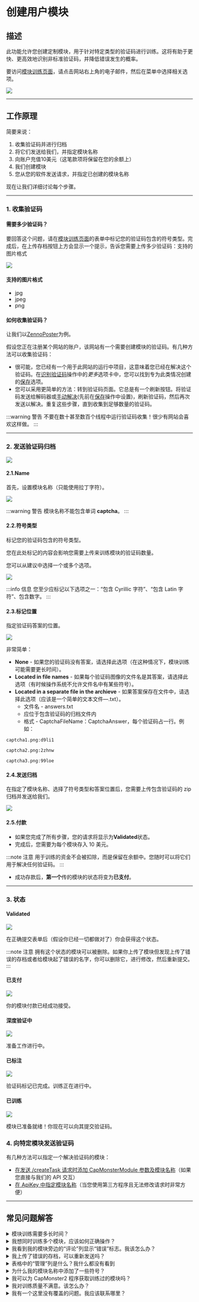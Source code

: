 ﻿# 创建用户模块
## **描述**
此功能允许您创建定制模块，用于针对特定类型的验证码进行训练。这将有助于更快、更高效地识别非标准验证码，并降低错误发生的概率。

要访问[模块训练页面](https://capmonster.cloud/UserModules)，请点击网站右上角的电子邮件，然后在菜单中选择相关选项。

![](834ccbf9-f439-4b1b-8cab-42ed3dbc055c.png)

-----
## **工作原理**
简要来说：

1. 收集验证码并进行归档
1. 将它们发送给我们，并指定模块名称
1. 向账户充值10美元（这笔款项将保留在您的余额上）
1. 我们创建模块
1. 您从您的软件发送请求，并指定已创建的模块名称

现在让我们详细讨论每个步骤。

-----
### **1. 收集验证码**
#### **需要多少验证码？**
要回答这个问题，请在[模块训练页面](https://capmonster.cloud/UserModules)的表单中标记您的验证码包含的符号类型。完成后，在上传存档按钮上方会显示一个提示，告诉您需要上传多少验证码：支持的图片格式

![](module-name.png)
#### **支持的图片格式**
- jpg
- jpeg
- png
#### **如何收集验证码？**
让我们以[ZennoPoster](https://zennolab.atlassian.net/wiki/spaces/EN/pages/924581921/ZennoPoster)为例。

假设您正在注册某个网站的账户，该网站有一个需要创建模块的验证码。有几种方法可以收集验证码：

- 很可能，您已经有一个用于此网站的运行中项目，这意味着您已经在解决这个验证码。在[识别验证码](https://zennolab.atlassian.net/wiki/spaces/EN/pages/924582077/Recognize+captcha)操作中的*更多*选项卡中，您可以找到专为此类情况创建的[保存](https://zennolab.atlassian.net/wiki/spaces/EN/pages/924582077/Recognize+captcha#Saving)选项。
- 您可以采用更简单的方法：转到验证码页面。它总是有一个刷新按钮。将验证码发送给解码器或[手动解决](https://zennolab.atlassian.net/wiki/spaces/EN/pages/924484621/Entering+captchas+manually)(先前在[保存](https://zennolab.atlassian.net/wiki/spaces/EN/pages/924582077/Recognize+captcha#Saving)操作中设置)，刷新验证码，然后再次发送以解决。重复这些步骤，直到收集到足够数量的验证码。

:::warning 警告
不要在数十甚至数百个线程中运行验证码收集！很少有网站会喜欢这样做。
:::

-----
### **2. 发送验证码归档**
![](a2ba29bd-c910-44cf-9979-ceb143633efd.png)
#### **2.1.Name**
首先，设置模块名称（只能使用拉丁字符）。

![](fed2d879-b494-4b60-a13a-036c693d0951.png)

:::warning 警告
模块名称不能包含单词 **captcha**。
:::
#### **2.2.符号类型**
标记您的验证码包含的符号类型。

您在此处标记的内容会影响您需要上传来训练模块的验证码数量。

您可以从建议中选择一个或多个选项。

![](3b39f9e1-d981-41af-842a-a51f4a51a4e0.png)

:::info 信息
您至少应标记以下选项之一：“包含 Cyrillic 字符”、“包含 Latin 字符”、包含数字。
:::
#### **2.3.标记位置**
指定验证码答案的位置。

![](markup-location.png)

非常简单：

- **None** - 如果您的验证码没有答案，请选择此选项（在这种情况下，模块训练可能需要更长时间）。
- **Located in file names** - 如果每个验证码图像的文件名是其答案，请选择此选项（有时候操作系统不允许文件名中有某些符号）。
- **Located in a separate file in the archieve** - 如果答案保存在文件中，请选择此选项（应该是一个简单的文本文件—.txt）。
  - 文件名 - answers.txt
  - 应位于包含验证码的归档文件内
  - 格式 - CaptchaFileName：CaptchaAnswer，每个验证码占一行。例如：
~~~
captcha1.png:d9li1

captcha2.png:2zhnw

captcha3.png:99loe
~~~
#### **2.4.发送归档**
在指定了模块名称、选择了符号类型和答案位置后，您需要上传包含验证码的 zip 归档并发送给我们。

![](archieve.png)
#### **2.5.付款**
- 如果您完成了所有步骤，您的请求将显示为**Validated**状态。
- 完成后，您需要为每个模块存入 10 美元。

:::note 注意
用于训练的资金不会被扣除，而是保留在余额中。您随时可以将它们用于解决任何验证码。
:::

- 成功存款后，**第一个**传的模块的状态将变为**已支付**。
-----
### **3. 状态**

#### **Validated**
![](validated.png)

在正确提交表单后（假设你已经一切都做对了）你会获得这个状态。

:::note 注意
拥有这个状态的模块可以被删除。如果你上传了模块但发现上传了错误的存档或者给模块起了错误的名字，你可以删除它，进行修改，然后重新提交。
:::
#### **已支付**
![](paid.png)

你的模块付款已经成功接受。
#### **深度验证中**
![](ValidatedInDepth.png)

准备工作进行中。
#### **已标注**
![](Annotated.png)

验证码标记已完成。训练正在进行中。
#### **已训练**
![](trained.png)

模块已准备就绪！你现在可以向其提交验证码。
### **4. 向特定模块发送验证码**
有几种方法可以指定一个解决验证码的模块：

- [在发送 /createTask 请求时添加 CapMonsterModule 参数及模块名称](../captchas/image-to-text.mdx)（如果您直接与我们的 API 交互）
- [在 ApiKey 中指定模块名称](module-name.md)（当您使用第三方程序且无法修改请求时非常方便）
-----
## **常见问题解答**
<details>
<summary>模块训练需要多长时间？</summary>

通常需要一天的时间。

**注意：** 训练只在周一到周五的工作日进行。如果您在周五发送请求，训练将在下周初完成。

</details>

<details>
<summary>我想同时训练多个模块，应该如何正确操作？</summary>

操作很简单：您只需上传验证码存档并支付费用。然后，上传第二个存档并支付费用。对所有存档都重复此步骤。

每个模块的训练需要一天的时间。

</details>

<details>
<summary>我看到我的模块旁边的“评论”列显示“错误”标志。我该怎么办？</summary>

![](Error.png)

不要惊慌！![(wink)](Aspose.Words.aac7548a-0b79-486d-96ce-e145c7faf5a6.015.png)请稍等一会。

如果一天内没有变化，[联系支持团队](https://helpdesk.zennolab.com)，我们一定会帮助您。

</details>

<details>
<summary>我上传了错误的存档，可以重新发送吗？</summary>

如果您尚未支付模块费用且模块状态为**Validated**，您可以删除它。更多信息请参阅**Validated**状态的描述。

</details>

<details>
<summary>表格中的“管理”列是什么？我什么都没有看到</summary>

您将在此列看到“删除”按钮。但这仅适用于状态为**Validated**的模块。

对于其他状态的模块，此列将保持为空白。

</details>

<details>
<summary>为什么我的模块名称中添加了一些符号？</summary>

这是为了使模块名称唯一。某些系统用户可能选择相同的模块名称。为了避免混淆，系统会自动生成并添加随机符号到模块名称中。这样每个用户都可以向自己的模块发送验证码，不会混淆。

</details>

<details>
<summary>我可以为 CapMonster2 程序获取训练过的模块吗？</summary>

不可以。训练过的模块仅在 CapMonster.Cloud 中提供。

</details>

<details>
<summary>我对训练质量不满意。该怎么办？</summary>

[联系我们的支持服务。](https://helpdesk.zennolab.com/)

</details>

<details>
<summary>我有一个这里没有覆盖的问题。我应该联系哪里？</summary>

[联系我们的支持服务。](https://helpdesk.zennolab.com/)

</details>

<!-- ![ref1]模块训练需要多长时间？

通常需要一天的时间。

**注意：** 训练只在周一到周五的工作日进行。如果您在周五发送请求，训练将在下周初完成。-->

<!-- ![ref1]我想同时训练多个模块，应该如何正确操作？

操作很简单：您只需上传验证码存档并支付费用。然后，上传第二个存档并支付费用。对所有存档都重复此步骤。

每个模块的训练需要一天的时间。 -->

<!-- ![ref1]我看到我的模块旁边的“评论”列显示“错误”标志。我该怎么办？

![](Aspose.Words.aac7548a-0b79-486d-96ce-e145c7faf5a6.014.png)

不要惊慌！![(wink)](Aspose.Words.aac7548a-0b79-486d-96ce-e145c7faf5a6.015.png)请稍等一会。

如果一天内没有变化，[联系支持团队](https://helpdesk.zennolab.com/ru)，我们一定会帮助您。-->

<!-- ![ref1]我上传了错误的存档，可以重新发送吗？

如果您尚未支付模块费用且模块状态为**Validated**，您可以删除它。更多信息请参阅**Validated**状态的描述。-->

<!-- ![ref1]表格中的“管理”列是什么？我什么都没有看到。

您将在此列看到“删除”按钮。但这仅适用于状态为**Validated**的模块。

对于其他状态的模块，此列将保持为空白。-->

<!-- ![ref1]为什么我的模块名称中添加了一些符号？

这是为了使模块名称唯一。某些系统用户可能选择相同的模块名称。为了避免混淆，系统会自动生成并添加随机符号到模块名称中。这样每个用户都可以向自己的模块发送验证码，不会混淆。-->

<!-- ![ref1]我可以为 CapMonster2 程序获取训练过的模块吗？

不可以。训练过的模块仅在 CapMonster.Cloud 中提供。-->

<!-- ![ref1]我对训练质量不满意。该怎么办？

[联系我们的支持服务。](https://helpdesk.zennolab.com/ru)

![ref1]我有一个这里没有覆盖的问题。我应该联系哪里？

[联系我们的支持服务。](https://helpdesk.zennolab.com/ru)

[ref1]: Aspose.Words.aac7548a-0b79-486d-96ce-e145c7faf5a6.001.png -->
